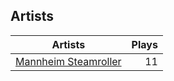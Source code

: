 ## Artists
Artists | Plays 
----- | -----: 
[Mannheim Steamroller](/artists/mannheim-steamroller-39605) | 11

